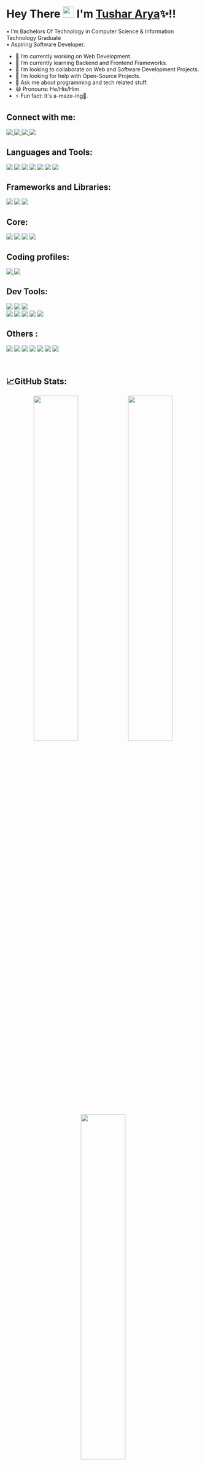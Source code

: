 #  Hey There <img src="https://github.com/TheDudeThatCode/TheDudeThatCode/blob/master/Assets/Hi.gif" width="29px"> I'm [Tushar Arya](https://bit.ly/3gGMsHs)✨!!

• I’m Bachelors Of Technology in Computer Science & Information Technology Graduate <br />
• Aspiring Software Developer.

- 🔭 I’m currently working on Web Development.
- 🌱 I’m currently learning Backend and Frontend Frameworks.
- 👯 I’m looking to collaborate on Web and Software Development Projects.
- 🤔 I’m looking for help with Open-Source Projects.
- 💬 Ask me about programming and tech related stuff.
- 😄 Pronouns: He/His/Him
- ⚡ Fun fact: It's a-maze-ing🌠.

## Connect with me:

<p>
  <a href="https://TusharArya.github.io">
    <img src="https://img.shields.io/badge/Portfolio-8B4091?style=for-the-badge&logo=logoColor=white" />
  </a>
  <a href="https://linkedin.com/in/tushar-arya-868b09190">
    <img src="https://img.shields.io/badge/LinkedIn-0A66C2?style=for-the-badge&logo=linkedin&logoColor=white" />
  </a>
  <a href="mailto:aryatushar748@gmail.com">
    <img src="https://img.shields.io/badge/Gmail-FF5733?style=for-the-badge&logo=gmail&logoColor=white" />
  </a>
  <a href="https://twitter.com/TusharArya77?s=08">
    <img src="https://img.shields.io/badge/Twitter-1DA1F2?style=for-the-badge&logo=twitter&logoColor=white" />
  </a>
</p>

## Languages and Tools:

<p>
  <img src="https://img.shields.io/badge/Java-C70039?style=for-the-badge&logo=java8&logoColor=white" />
  <img src="https://img.shields.io/badge/Python-3776AB?style=for-the-badge&logo=python&logoColor=white" />
  <img src="https://img.shields.io/badge/HTML5-E34F26?style=for-the-badge&logo=html5&logoColor=white" />
  <img src="https://img.shields.io/badge/CSS3-1572B6?style=for-the-badge&logo=css3&logoColor=white" />
  <img src="https://img.shields.io/badge/Sass-CC6699?style=for-the-badge&logo=sass&logoColor=white" />
  <img src="https://img.shields.io/badge/JavaScript-F7DF1E?style=for-the-badge&logo=javascript&logoColor=F7DF1E" />
  <img src="https://img.shields.io/badge/SQL-00000F?style=for-the-badge&logo=sql&logoColor=white" />
</p>

## Frameworks and Libraries:

<p>
  <img src="https://img.shields.io/badge/Bootstrap-563D7C?style=for-the-badge&logo=bootstrap&logoColor=white" />
  <img src="https://img.shields.io/badge/Tailwind_CSS-38B2AC?style=for-the-badge&logo=tailwind-css&logoColor=white" />
  <img src="https://img.shields.io/badge/Django-62D94A?style=for-the-badge&logo=django&logoColor=white" />
</p>

## Core:

<p>
  <img src="https://img.shields.io/badge/DSA-B1B1B1?style=for-the-badge&logo=DSA&logoColor=white" />
  <img src="https://img.shields.io/badge/OOPS-808080?style=for-the-badge&logo=OOPS&logoColor=white" />
  <img src="https://img.shields.io/badge/DBMS-5B5B5B?style=for-the-badge&logo=DBMS&logoColor=white" />
  <img src="https://img.shields.io/badge/Computer Networks-353535?style=for-the-badge&logo=ComputerNetworks&logoColor=white" />
</p>

## Coding profiles:

<p>
  <a href="https://www.hackerrank.com/aryatushar748?hr_r=1">
    <img src="https://img.shields.io/badge/-Hackerrank-2EC866?style=for-the-badge&logo=HackerRank&logoColor=white" />
  </a>
  <a href="https://leetcode.com/TusharArya">
    <img src="https://img.shields.io/badge/-LeetCode-FFA116?style=for-the-badge&logo=LeetCode&logoColor=black" />
  </a>
</p>

## Dev Tools:

<p>
  <img src="https://img.shields.io/badge/VS%20Code-100000.svg?&style=for-the-badge&logo=visual-studio-code" />
  <img src="https://img.shields.io/badge/IntelliJ_IDEA-000000.svg?style=for-the-badge&logo=intellij-idea" />
  <img src="https://img.shields.io/badge/Android_Studio-100000?style=for-the-badge&logo=android-studio" />
  <br>
  <img src="https://img.shields.io/badge/-Git-100000?&style=for-the-badge&logo=git" />
  <img src="https://img.shields.io/badge/GitHub-100000?style=for-the-badge&logo=github" />
  <img src="https://img.shields.io/badge/GitLab-100000?style=for-the-badge&logo=gitlab" />
  <img src="https://img.shields.io/badge/Postman-100000?style=for-the-badge&logo=Postman" />
  <img src="https://img.shields.io/badge/Jira-100000?style=for-the-badge&logo=Jira" />
  
</p>

## Others :

<p>
  <img src="https://img.shields.io/badge/Linux-000000.svg?style=for-the-badge&logo=Linux&logoColor=lightgrey" />
  <img src="https://img.shields.io/badge/XML-100000?style=for-the-badge&logo=XML&logoColor=lightgrey" />
  <img src="https://img.shields.io/badge/JSON-100000?&style=for-the-badge&logo=JSON&logoColor=lightgrey" />
  <img src="https://img.shields.io/badge/Kafka-100000?style=for-the-badge&logo=Kafka&logoColor=lightgrey" />
  <img src="https://img.shields.io/badge/YAML-100000?style=for-the-badge&logo=YAML&logoColor=lightgrey" />
  <img src="https://img.shields.io/badge/Cron-100000?style=for-the-badge&logo=Cron&logoColor=lightgrey" />
  <img src="https://img.shields.io/badge/Docker-100000?style=for-the-badge&logo=Docker&logoColor=lightgrey" />
</p>

<br />

## 📈GitHub Stats:

<p align="center">
  <img width="48%" src="https://github-readme-stats.vercel.app/api?username=TusharArya&show_icons=true&include_all_commits=true&theme=react" />
  <img width="48%" src="https://github-readme-streak-stats.herokuapp.com/?user=TusharArya&theme=react" />
  <img width="48%" align="center" src="https://github-readme-stats.vercel.app/api/top-langs/?username=TusharArya&layout=compact&theme=react" />
</p>

<br />

<p align="center"> 
  Visitor Count<br>
  <img src="https://profile-counter.glitch.me/TusharArya/count.svg" />
</p>

### :zap: Recent Activity

<!--START_SECTION:activity-->
<!-- 1. 🎉 Merged PR [#214](https://github.com/bradmccoydev/mentoring/pull/214) in [bradmccoydev/mentoring](https://github.com/bradmccoydev/mentoring)
2. 🎉 Merged PR [#210](https://github.com/bradmccoydev/mentoring/pull/210) in [bradmccoydev/mentoring](https://github.com/bradmccoydev/mentoring)
3. 🗣 Commented on [#3224](https://github.com/oam-dev/kubevela/issues/3224) in [oam-dev/kubevela](https://github.com/oam-dev/kubevela)
4. 🗣 Commented on [#441](https://github.com/cncf/glossary/issues/441) in [cncf/glossary](https://github.com/cncf/glossary)
5. 🗣 Commented on [#21](https://github.com/dokc/dokc.github.io/issues/21) in [dokc/dokc.github.io](https://github.com/dokc/dokc.github.io) -->
<!--END_SECTION:activity-->
